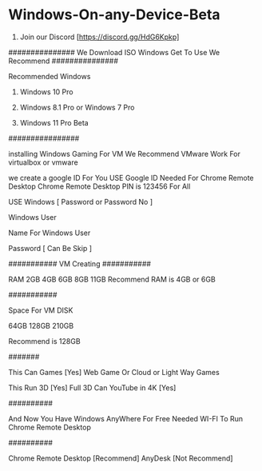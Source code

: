 
# Windows-On-any-Device-Beta

1. Join our Discord [https://discord.gg/HdG6Kpkp]

###############
We Download ISO
Windows Get To Use We Recommend 
###############

Recommended Windows

1. Windows 10 Pro

2. Windows 8.1 Pro or Windows 7 Pro

3. Windows 11 Pro Beta

################

installing Windows
Gaming For VM We Recommend VMware
Work For virtualbox or vmware

we create a google ID For You USE
Google ID Needed For Chrome Remote Desktop
Chrome Remote Desktop PIN is 123456 For All


USE Windows [ Password or Password No ]

Windows User

Name For Windows User

Password [ Can Be Skip ]

###########
VM Creating
###########

RAM 2GB 4GB 6GB 8GB 11GB
 Recommend RAM is 4GB or 6GB

###########

Space For VM DISK
 
 64GB 128GB 210GB
 
 Recommend is 128GB

#######

This Can Games [Yes]
 Web Game Or Cloud or Light Way Games
 
 This Run 3D [Yes]
 Full 3D
 Can YouTube in 4K [Yes]
 
 ##########
 
 And Now You Have Windows AnyWhere For Free
 Needed WI-FI To Run Chrome Remote Desktop
 
 ##########

Chrome Remote Desktop [Recommend]
AnyDesk [Not Recommend]
